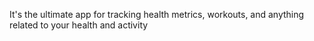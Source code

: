 It's the ultimate app for tracking health metrics, workouts, and anything related to your health and activity
